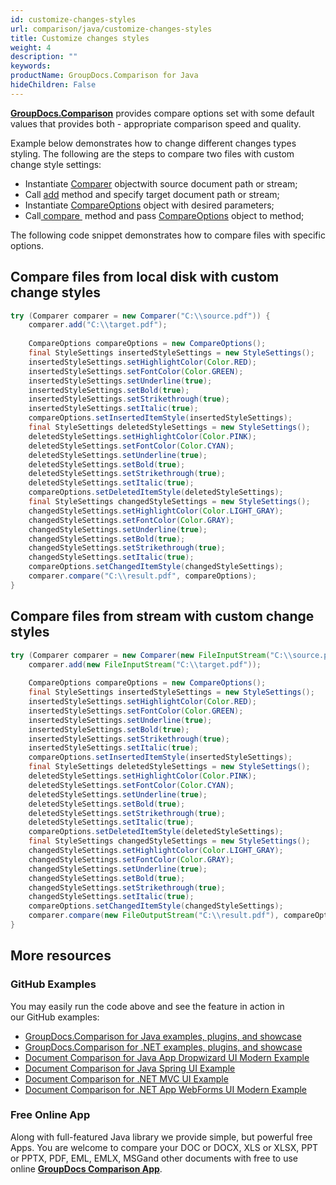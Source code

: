 ```yaml
---
id: customize-changes-styles
url: comparison/java/customize-changes-styles
title: Customize changes styles
weight: 4
description: ""
keywords: 
productName: GroupDocs.Comparison for Java
hideChildren: False
---
```

**[GroupDocs.Comparison](https://products.groupdocs.com/comparison/java)** provides compare options set with some default values that provides both - appropriate comparison speed and quality.

Example below demonstrates how to change different changes types styling.
The following are the steps to compare two files with custom change style settings: 
*   Instantiate [Comparer](https://apireference.groupdocs.com/net/comparison/groupdocs.comparison/comparer) objectwith source document path or stream;    
*   Call [add](https://apireference.groupdocs.com/net/comparison/groupdocs.comparison/comparer/methods/add/index) method and specify target document path or stream;    
*   Instantiate [CompareOptions](https://apireference.groupdocs.com/net/comparison/groupdocs.comparison.options/compareoptions) object with desired parameters;    
*   Call[ compare ](https://apireference.groupdocs.com/net/comparison/groupdocs.comparison/comparer) method and pass [CompareOptions](https://apireference.groupdocs.com/net/comparison/groupdocs.comparison.options/compareoptions) object to method;
    

The following code snippet demonstrates how to compare files with specific options.

## Compare files from local disk with custom change styles

```java
try (Comparer comparer = new Comparer("C:\\source.pdf")) {
    comparer.add("C:\\target.pdf");
    
    CompareOptions compareOptions = new CompareOptions();
    final StyleSettings insertedStyleSettings = new StyleSettings();
    insertedStyleSettings.setHighlightColor(Color.RED);
    insertedStyleSettings.setFontColor(Color.GREEN);
    insertedStyleSettings.setUnderline(true);
    insertedStyleSettings.setBold(true);
    insertedStyleSettings.setStrikethrough(true);
    insertedStyleSettings.setItalic(true);
    compareOptions.setInsertedItemStyle(insertedStyleSettings);
    final StyleSettings deletedStyleSettings = new StyleSettings();
    deletedStyleSettings.setHighlightColor(Color.PINK);
    deletedStyleSettings.setFontColor(Color.CYAN);
    deletedStyleSettings.setUnderline(true);
    deletedStyleSettings.setBold(true);
    deletedStyleSettings.setStrikethrough(true);
    deletedStyleSettings.setItalic(true);
    compareOptions.setDeletedItemStyle(deletedStyleSettings);
    final StyleSettings changedStyleSettings = new StyleSettings();
    changedStyleSettings.setHighlightColor(Color.LIGHT_GRAY);
    changedStyleSettings.setFontColor(Color.GRAY);
    changedStyleSettings.setUnderline(true);
    changedStyleSettings.setBold(true);
    changedStyleSettings.setStrikethrough(true);
    changedStyleSettings.setItalic(true);
    compareOptions.setChangedItemStyle(changedStyleSettings);
    comparer.compare("C:\\result.pdf", compareOptions);
}
```

## Compare files from stream with custom change styles

```java
try (Comparer comparer = new Comparer(new FileInputStream("C:\\source.pdf"))) {
    comparer.add(new FileInputStream("C:\\target.pdf"));
    
    CompareOptions compareOptions = new CompareOptions();
    final StyleSettings insertedStyleSettings = new StyleSettings();
    insertedStyleSettings.setHighlightColor(Color.RED);
    insertedStyleSettings.setFontColor(Color.GREEN);
    insertedStyleSettings.setUnderline(true);
    insertedStyleSettings.setBold(true);
    insertedStyleSettings.setStrikethrough(true);
    insertedStyleSettings.setItalic(true);
    compareOptions.setInsertedItemStyle(insertedStyleSettings);
    final StyleSettings deletedStyleSettings = new StyleSettings();
    deletedStyleSettings.setHighlightColor(Color.PINK);
    deletedStyleSettings.setFontColor(Color.CYAN);
    deletedStyleSettings.setUnderline(true);
    deletedStyleSettings.setBold(true);
    deletedStyleSettings.setStrikethrough(true);
    deletedStyleSettings.setItalic(true);
    compareOptions.setDeletedItemStyle(deletedStyleSettings);
    final StyleSettings changedStyleSettings = new StyleSettings();
    changedStyleSettings.setHighlightColor(Color.LIGHT_GRAY);
    changedStyleSettings.setFontColor(Color.GRAY);
    changedStyleSettings.setUnderline(true);
    changedStyleSettings.setBold(true);
    changedStyleSettings.setStrikethrough(true);
    changedStyleSettings.setItalic(true);
    compareOptions.setChangedItemStyle(changedStyleSettings);
    comparer.compare(new FileOutputStream("C:\\result.pdf"), compareOptions);
}
```

## More resources

### GitHub Examples
You may easily run the code above and see the feature in action in our GitHub examples:

*   [GroupDocs.Comparison for Java examples, plugins, and showcase](https://github.com/groupdocs-comparison/GroupDocs.Comparison-for-Java)
*   [GroupDocs.Comparison for .NET examples, plugins, and showcase](https://github.com/groupdocs-comparison/GroupDocs.Comparison-for-.NET)
*   [Document Comparison for Java App Dropwizard UI Modern Example](https://github.com/groupdocs-comparison/GroupDocs.Comparison-for-Java-Dropwizard)    
*   [Document Comparison for Java Spring UI Example](https://github.com/groupdocs-comparison/GroupDocs.Comparison-for-Java-Spring)    
*   [Document Comparison for .NET MVC UI Example](https://github.com/groupdocs-comparison/GroupDocs.Comparison-for-.NET-MVC)    
*   [Document Comparison for .NET App WebForms UI Modern Example](https://github.com/groupdocs-comparison/GroupDocs.Comparison-for-.NET-WebForms)
    

### Free Online App
Along with full-featured Java library we provide simple, but powerful free Apps.
You are welcome to compare your DOC or DOCX, XLS or XLSX, PPT or PPTX, PDF, EML, EMLX, MSGand other documents with free to use online **[GroupDocs Comparison App](https://products.groupdocs.app/comparison)**.
